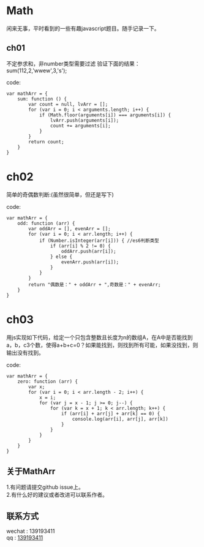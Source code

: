 # Math
闲来无事，平时看到的一些有趣javascript题目。随手记录一下。

ch01
---
不定参求和，非number类型需要过滤
验证下面的结果：
sum(112,2,'wwew',3,'s');

code:<br>
```
var mathArr = {
    sum: function () {
        var count = null, lvArr = [];
        for (var i = 0; i < arguments.length; i++) {
            if (Math.floor(arguments[i]) === arguments[i]) {
                lvArr.push(arguments[i]);
                count += arguments[i];
            }
        }
        return count;
    }
}
```


ch02
===
简单的奇偶数判断:(虽然很简单，但还是写下)

code:</br>

~~~
var mathArr = {
    odd: function (arr) {
        var oddArr = [], evenArr = [];
        for (var i = 0; i < arr.length; i++) {
            if (Number.isInteger(arr[i])) { //es6判断类型
                if (arr[i] % 2 != 0) {
                    oddArr.push(arr[i]);
                } else {
                    evenArr.push(arr[i]);
                }
            }
        }
        return "偶数是：" + oddArr + ",奇数是：" + evenArr;
    }
}
~~~

ch03
===
用js实现如下代码，给定一个只包含整数且长度为n的数组A，在A中是否能找到a，b，c3个数，使得a+b+c=0？如果能找到，则找到所有可能，如果没找到，则输出没有找到。

code:</br>

~~~
var mathArr = {
    zero: function (arr) {
        var x;
        for (var i = 0; i < arr.length - 2; i++) {
            x = i;
            for (var j = x - 1; j >= 0; j--) {
                for (var k = x + 1; k < arr.length; k++) {
                    if (arr[i] + arr[j] + arr[k] == 0) {
                        console.log(arr[i], arr[j], arr[k])
                    }
                }
            }
        }
    }
}
~~~

## 关于MathArr
1.有问题请提交github issue上。<br>
2.有什么好的建议或者改进可以联系作者。

## 联系方式
wechat : 139193411<br>
qq : [139193411](http://wpa.qq.com/msgrd?v=3&uin=139193411&site=qq&menu=yes)


